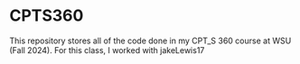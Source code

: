 # CPTS360
This repository stores all of the code done in my CPT_S 360 course at WSU (Fall 2024).
For this class, I worked with jakeLewis17
